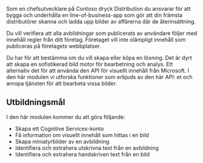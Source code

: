 Som en chefsutvecklare på Contoso dryck Distribution du ansvarar för att bygga och underhålla en line-of-business-app som gör att din främsta distributörer skanna och ladda upp bilder av affärerna där de återinsättning.

Du vill verifiera att alla avbildningar som publicerats av användare följer med innehåll regler från ditt företag. Företaget vill inte olämpligt innehåll som publiceras på företagets webbplatser. 

Du har för att bestämma om du vill skapa eller köpa en lösning. Det är dyrt att skapa en sofistikerad bild motor för bearbetning och analys. Ett alternativ det för att använda den API för visuellt innehåll från Microsoft. I den här modulen vi utforska funktioner som erbjuds av den här API: et och anropa tjänsten för att bearbeta vissa bilder. 

## <a name="learning-objectives"></a>Utbildningsmål

I den här modulen kommer du att göra följande:

- Skapa ett Cognitive Services-konto
- Få information om visuellt innehåll som hittas i en bild
- Skapa miniatyrbilder av en avbildning
- Identifiera och extrahera utskrivna text från en avbildning
- Identifiera och extrahera handskriven text från en bild

